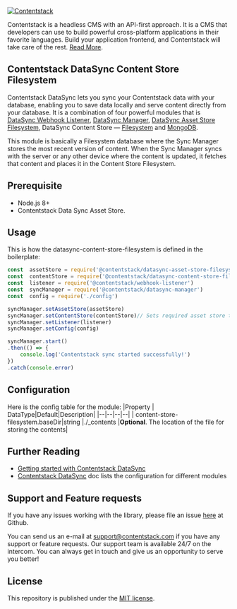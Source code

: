 
[![Contentstack](https://www.contentstack.com/docs/static/images/contentstack.png)](https://www.contentstack.com/)

Contentstack is a headless CMS with an API-first approach. It is a CMS that developers can use to build powerful cross-platform applications in their favorite languages. Build your application frontend, and Contentstack will take care of the rest. [Read More](https://www.contentstack.com/).

## Contentstack DataSync Content Store Filesystem

  Contentstack DataSync lets you sync your Contentstack data with your database, enabling you to save data locally and serve content directly from your database. It is a combination of four powerful modules that is [DataSync Webhook Listener](https://github.com/contentstack/webhook-listener), [DataSync Manager](https://github.com/contentstack/datasync-manager), [DataSync Asset Store Filesystem](https://github.com/contentstack/datasync-asset-store-filesystem), DataSync Content Store — [Filesystem](https://github.com/contentstack/datasync-content-store-filesystem) and [MongoDB](https://github.com/contentstack/datasync-content-store-mongodb).

This module is basically a Filesystem database where the Sync Manager stores the most recent version of content. When the Sync Manager syncs with the server or any other device where the content is updated, it fetches that content and places it in the Content Store Filesystem.

## Prerequisite
 - Node.js 8+  
 - Contentstack Data Sync Asset Store.

## Usage
This is how the datasync-content-store-filesystem is defined in the boilerplate:
```js
const  assetStore = require('@contentstack/datasync-asset-store-filesystem')
const  contentStore = require('@contentstack/datasync-content-store-filesystem')// <<--
const  listener = require('@contentstack/webhook-listener')
const  syncManager = require('@contentstack/datasync-manager')
const  config = require('./config')

syncManager.setAssetStore(assetStore) 
syncManager.setContentStore(contentStore)// Sets required asset store to sync manager.
syncManager.setListener(listener)
syncManager.setConfig(config)

syncManager.start()
.then(() => {
	console.log('Contentstack sync started successfully!')
})
.catch(console.error)

```

## Configuration

Here is the config table for the module:
|Property | DataType|Default|Description|
|--|--|--|--|
| content-store-filesystem.baseDir|string |./_contents |**Optional**. The location of the file for storing the contents|

## Further Reading

-  [Getting started with Contentstack DataSync](https://www.contentstack.com/docs/guide/synchronization/contentstack-datasync)
-  [Contentstack DataSync](https://www.contentstack.com/docs/guide/synchronization/contentstack-datasync/configuration-files-for-contentstack-datasync) doc lists the configuration for different modules

## Support and Feature requests

If you have any issues working with the library, please file an issue [here](https://github.com/contentstack/datasync-content-store-filesystem/issues) at Github.

You can send us an e-mail at [support@contentstack.com](mailto:support@contentstack.com) if you have any support or feature requests. Our support team is available 24/7 on the intercom. You can always get in touch and give us an opportunity to serve you better!

## License

This repository is published under the [MIT license](LICENSE).